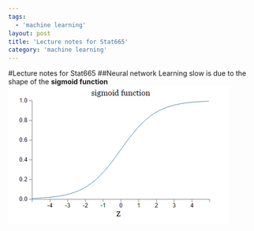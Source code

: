 ```yaml
---
tags:
  - 'machine learning'
layout: post
title: 'Lecture notes for Stat665'
category: 'machine learning'
---
```

#Lecture notes for Stat665
##Neural network
Learning slow is due to the shape of the **sigmoid function**
![](/img/in-post/sigmoid.png)


